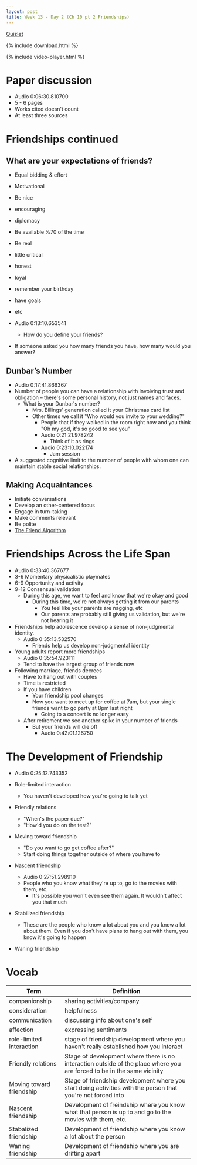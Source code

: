 ```yaml
---
layout: post
title: Week 13 - Day 2 (Ch 10 pt 2 Friendships)
---
```


<a href="https://quizlet.com/_270vl7">Quizlet</a>

{% include download.html %}

{% include video-player.html %}

<script>
new AudioNavigator({videoId:"NFPGh0zmiDU"});
</script>

# Paper discussion

+ Audio 0:06:30.810700
+ 5 - 6 pages
+ Works cited doesn't count
+ At least three sources

# Friendships continued

## What are your expectations of friends?
+ Equal bidding & effort
+ Motivational
+ Be nice
+ encouraging
+ diplomacy
+ Be available %70 of the time
+ Be real
+ little critical
+ honest
+ loyal
+ remember your birthday
+ have goals
+ etc

+ Audio 0:13:10.653541 
	+ How do you define your friends?
+ If someone asked you how many friends you have, how many would you answer?

## Dunbar’s Number

+ Audio 0:17:41.866367
+ Number of people you can have a relationship with involving trust and obligation – there's some personal history, not just names and faces.
	+ What is your Dunbar's number?
		+ Mrs. Billings' generation called it your Christmas card list
		+ Other times we call it "Who would you invite to your wedding?"
			+ People that if they walked in the room right now and you think "Oh my god, it's so good to see you"
			+ Audio 0:21:21.978242 
				+ Think of it as rings
			+ Audio 0:23:10.022174 
				+ Jam session
+ A suggested cognitive limit to the number of people with whom one can maintain stable social relationships. 

## Making Acquaintances

+ Initiate conversations
+ Develop an other-centered focus
+ Engage in turn-taking
+ Make comments relevant
+ Be polite
+ [The Friend Algorithm](https://www.youtube.com/watch?v=k0xgjUhEG3U)

# Friendships Across the Life Span
+ Audio 0:33:40.367677 
+ 3-6  Momentary physicalistic playmates
+ 6-9  Opportunity and activity
+ 9-12  Consensual validation
	+ During this age, we want to feel and know that we're okay and good
		+ During this time, we're not always getting it from our parents
			+ You feel like your parents are nagging, etc
			+ Our parents are probably still giving us validation, but we're not hearing it
+ Friendships help adolescence develop a sense of non-judgmental identity.
	+ Audio 0:35:13.532570 
		+ Friends help us develop non-judgmental identity
+ Young adults report more friendships
	+ Audio 0:35:54.923111 
	+ Tend to have the largest group of friends now
+ Following marriage, friends decrees
	+ Have to hang out with couples
	+ Time is restricted
	+ If you have children
		+ Your friendship pool changes
		+ Now you want to meet up for coffee at 7am, but your single friends want to go party at 8pm last night
			+ Going to a concert is no longer easy
	+ After retirement we see another spike in your number of friends
		+ But your friends will die off
			+ Audio 0:42:01.126750 

# The Development of Friendship

+ Audio 0:25:12.743352 

+ Role-limited interaction
	+ You haven't developed how you're going to talk yet
+ Friendly relations
	+ "When's the paper due?"
	+ "How'd you do on the test?"
+ Moving toward friendship
	+ "Do you want to go get coffee after?"
	+ Start doing things together outside of where you have to
+ Nascent friendship
	+ Audio 0:27:51.298910 
	+ People who you know what they're up to, go to the movies with them, etc.
		+ It's possible you won't even see them again. It wouldn't affect you that much
+ Stabilized friendship
	+ These are the people who know a lot about you and you know a lot about them. Even if you don't have plans to hang out with them, you know it's going to happen
+ Waning friendship 

# Vocab

|Term|Definition
|---|---
|companionship|sharing activities/company
|consideration|helpfulness
|communication|discussing info about one's self
|affection|expressing sentiments
|role-limited interaction|stage of friendship development where you haven't really established how you interact
|Friendly relations| Stage of development where there is no interaction outside of the place where you are forced to be in the same vicinity
|Moving toward friendship|Stage of friendship development where you start doing activities with the person that you're not forced into
|Nascent friendship|Development of freindship where you know what that person is up to and go to the movies with them, etc.
|Stabalized friendship|Development of friendship where you know a lot about the person
|Waning friendship|Development of friendship where you are drifting apart
